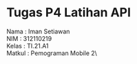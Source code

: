 # Tugas P4 Latihan API
Nama : Iman Setiawan\
NIM : 312110219\
Kelas : TI.21.A1\
Matkul : Pemograman Mobile 2\

